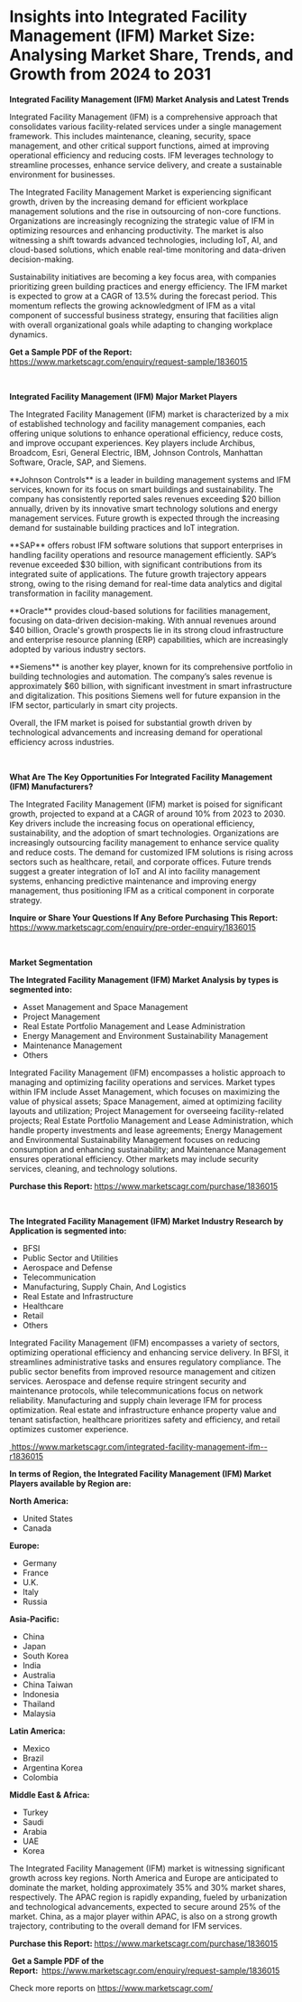 <p><h1>Insights into Integrated Facility Management (IFM) Market Size: Analysing Market Share, Trends, and Growth from 2024 to 2031</h1></p><p><strong>Integrated Facility Management (IFM) Market Analysis and Latest Trends</strong></p>
<p><p>Integrated Facility Management (IFM) is a comprehensive approach that consolidates various facility-related services under a single management framework. This includes maintenance, cleaning, security, space management, and other critical support functions, aimed at improving operational efficiency and reducing costs. IFM leverages technology to streamline processes, enhance service delivery, and create a sustainable environment for businesses.</p><p>The Integrated Facility Management Market is experiencing significant growth, driven by the increasing demand for efficient workplace management solutions and the rise in outsourcing of non-core functions. Organizations are increasingly recognizing the strategic value of IFM in optimizing resources and enhancing productivity. The market is also witnessing a shift towards advanced technologies, including IoT, AI, and cloud-based solutions, which enable real-time monitoring and data-driven decision-making.</p><p>Sustainability initiatives are becoming a key focus area, with companies prioritizing green building practices and energy efficiency. The IFM market is expected to grow at a CAGR of 13.5% during the forecast period. This momentum reflects the growing acknowledgment of IFM as a vital component of successful business strategy, ensuring that facilities align with overall organizational goals while adapting to changing workplace dynamics.</p></p>
<p><strong>Get a Sample PDF of the Report:&nbsp;</strong> <a href="https://www.marketscagr.com/enquiry/request-sample/1836015?utm_campaign=1743&utm_medium=2&utm_source=Github&utm_content=ia&utm_term=31122024&utm_id=integrated-facility-management-ifm">https://www.marketscagr.com/enquiry/request-sample/1836015</a></p>
<p>&nbsp;</p>
<p><strong>Integrated Facility Management (IFM) Major Market Players</strong></p>
<p><p>The Integrated Facility Management (IFM) market is characterized by a mix of established technology and facility management companies, each offering unique solutions to enhance operational efficiency, reduce costs, and improve occupant experiences. Key players include Archibus, Broadcom, Esri, General Electric, IBM, Johnson Controls, Manhattan Software, Oracle, SAP, and Siemens.</p><p>**Johnson Controls** is a leader in building management systems and IFM services, known for its focus on smart buildings and sustainability. The company has consistently reported sales revenues exceeding $20 billion annually, driven by its innovative smart technology solutions and energy management services. Future growth is expected through the increasing demand for sustainable building practices and IoT integration.</p><p>**SAP** offers robust IFM software solutions that support enterprises in handling facility operations and resource management efficiently. SAP’s revenue exceeded $30 billion, with significant contributions from its integrated suite of applications. The future growth trajectory appears strong, owing to the rising demand for real-time data analytics and digital transformation in facility management.</p><p>**Oracle** provides cloud-based solutions for facilities management, focusing on data-driven decision-making. With annual revenues around $40 billion, Oracle's growth prospects lie in its strong cloud infrastructure and enterprise resource planning (ERP) capabilities, which are increasingly adopted by various industry sectors.</p><p>**Siemens** is another key player, known for its comprehensive portfolio in building technologies and automation. The company’s sales revenue is approximately $60 billion, with significant investment in smart infrastructure and digitalization. This positions Siemens well for future expansion in the IFM sector, particularly in smart city projects.</p><p>Overall, the IFM market is poised for substantial growth driven by technological advancements and increasing demand for operational efficiency across industries.</p></p>
<p>&nbsp;</p>
<p><strong>What Are The Key Opportunities For Integrated Facility Management (IFM) Manufacturers?</strong></p>
<p><p>The Integrated Facility Management (IFM) market is poised for significant growth, projected to expand at a CAGR of around 10% from 2023 to 2030. Key drivers include the increasing focus on operational efficiency, sustainability, and the adoption of smart technologies. Organizations are increasingly outsourcing facility management to enhance service quality and reduce costs. The demand for customized IFM solutions is rising across sectors such as healthcare, retail, and corporate offices. Future trends suggest a greater integration of IoT and AI into facility management systems, enhancing predictive maintenance and improving energy management, thus positioning IFM as a critical component in corporate strategy.</p></p>
<p><strong>Inquire or Share Your Questions If Any Before Purchasing This Report:</strong> <a href="https://www.marketscagr.com/enquiry/pre-order-enquiry/1836015?utm_campaign=1743&utm_medium=2&utm_source=Github&utm_content=ia&utm_term=31122024&utm_id=integrated-facility-management-ifm">https://www.marketscagr.com/enquiry/pre-order-enquiry/1836015</a></p>
<p>&nbsp;</p>
<p><strong>Market Segmentation</strong></p>
<p><strong>The Integrated Facility Management (IFM) Market Analysis by types is segmented into:</strong></p>
<p><ul><li>Asset Management and Space Management</li><li>Project Management</li><li>Real Estate Portfolio Management and Lease Administration</li><li>Energy Management and Environment Sustainability Management</li><li>Maintenance Management</li><li>Others</li></ul></p>
<p><p>Integrated Facility Management (IFM) encompasses a holistic approach to managing and optimizing facility operations and services. Market types within IFM include Asset Management, which focuses on maximizing the value of physical assets; Space Management, aimed at optimizing facility layouts and utilization; Project Management for overseeing facility-related projects; Real Estate Portfolio Management and Lease Administration, which handle property investments and lease agreements; Energy Management and Environmental Sustainability Management focuses on reducing consumption and enhancing sustainability; and Maintenance Management ensures operational efficiency. Other markets may include security services, cleaning, and technology solutions.</p></p>
<p><strong>Purchase this Report:&nbsp;</strong><a href="https://www.marketscagr.com/purchase/1836015?utm_campaign=1743&utm_medium=2&utm_source=Github&utm_content=ia&utm_term=31122024&utm_id=integrated-facility-management-ifm">https://www.marketscagr.com/purchase/1836015</a></p>
<p>&nbsp;</p>
<p><strong>The Integrated Facility Management (IFM) Market Industry Research by Application is segmented into:</strong></p>
<p><ul><li>BFSI</li><li>Public Sector and Utilities</li><li>Aerospace and Defense</li><li>Telecommunication</li><li>Manufacturing, Supply Chain, And Logistics</li><li>Real Estate and Infrastructure</li><li>Healthcare</li><li>Retail</li><li>Others</li></ul></p>
<p><p>Integrated Facility Management (IFM) encompasses a variety of sectors, optimizing operational efficiency and enhancing service delivery. In BFSI, it streamlines administrative tasks and ensures regulatory compliance. The public sector benefits from improved resource management and citizen services. Aerospace and defense require stringent security and maintenance protocols, while telecommunications focus on network reliability. Manufacturing and supply chain leverage IFM for process optimization. Real estate and infrastructure enhance property value and tenant satisfaction, healthcare prioritizes safety and efficiency, and retail optimizes customer experience.</p></p>
<p><a href="https://www.marketscagr.com/integrated-facility-management-ifm--r1836015?utm_campaign=1743&utm_medium=2&utm_source=Github&utm_content=ia&utm_term=31122024&utm_id=integrated-facility-management-ifm">&nbsp;https://www.marketscagr.com/integrated-facility-management-ifm--r1836015</a></p>
<p><strong>In terms of Region, the Integrated Facility Management (IFM) Market Players available by Region are:</strong></p>
<p>
    <p> <strong> North America: </strong>
        <ul>
            <li>United States</li>
            <li>Canada</li>
        </ul>
        </p> 
    <p> <strong> Europe: </strong>
        <ul>
            <li>Germany</li>
            <li>France</li>
            <li>U.K.</li>
            <li>Italy</li>
            <li>Russia</li>
        </ul>
        </p> 
    <p> <strong> Asia-Pacific: </strong>
        <ul>
            <li>China</li>
            <li>Japan</li>
            <li>South Korea</li>
            <li>India</li>
            <li>Australia</li>
            <li>China Taiwan</li>
            <li>Indonesia</li>
            <li>Thailand</li>
            <li>Malaysia</li>
        </ul>
        </p> 
    <p> <strong> Latin America: </strong>
        <ul>
            <li>Mexico</li>
            <li>Brazil</li>
            <li>Argentina Korea</li>
            <li>Colombia</li>
        </ul>
        </p> 
    <p> <strong> Middle East & Africa: </strong>
        <ul>
            <li>Turkey</li>
            <li>Saudi</li>
            <li>Arabia</li>
            <li>UAE</li>
            <li>Korea</li>
        </ul>
    </p>
    </p>
<p><p>The Integrated Facility Management (IFM) market is witnessing significant growth across key regions. North America and Europe are anticipated to dominate the market, holding approximately 35% and 30% market shares, respectively. The APAC region is rapidly expanding, fueled by urbanization and technological advancements, expected to secure around 25% of the market. China, as a major player within APAC, is also on a strong growth trajectory, contributing to the overall demand for IFM services.</p></p>
<p><strong>Purchase this Report: </strong><a href="https://www.marketscagr.com/purchase/1836015?utm_campaign=1743&utm_medium=2&utm_source=Github&utm_content=ia&utm_term=31122024&utm_id=integrated-facility-management-ifm">https://www.marketscagr.com/purchase/1836015</a></p>
<p>&nbsp;<strong>Get a Sample PDF of the Report:&nbsp;&nbsp;</strong><a href="https://www.marketscagr.com/enquiry/request-sample/1836015?utm_campaign=1743&utm_medium=2&utm_source=Github&utm_content=ia&utm_term=31122024&utm_id=integrated-facility-management-ifm">https://www.marketscagr.com/enquiry/request-sample/1836015</a></p>
<p><strong></strong></p>
<p>Check more reports on <a href="https://www.marketscagr.com/?utm_campaign=1743&utm_medium=2&utm_source=Github&utm_content=ia&utm_term=31122024&utm_id=integrated-facility-management-ifm">https://www.marketscagr.com/</a></p>